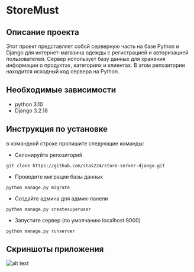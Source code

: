 # StoreMust
## Описание проекта
Этот проект представляет собой серверную часть на базе Python и Django для интернет-магазина одежды с регистрацией и авторизацией пользователей. 
Сервер использует базу данных для хранения информации о продуктах, категориях и клиентах.
В этом репозитории находится исходный код сервера на Python.

## Необходимые зависимости 
- python 3.10
- Django 3.2.18

## Инструкция по установке
в командной строке пропишите следующие команды:
- Склонируйте репозиторий
```
git clone https://github.com/stas224/store-server-django.git
```
- Проведите миграции базы данных
```
python manage.py migrate
```
- Создайте админа для админ-панели
```
python manage.py createsuperuser
```
- Запустите сервер (по умолчанию localhost:8000)
```
python manage.py runserver
```
## Скриншоты приложения 
![alt text](https://wampi.ru/image/RlySSFY)
